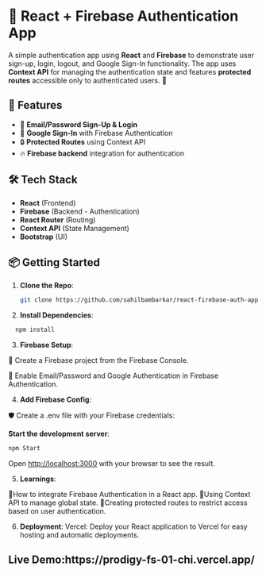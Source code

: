 # 🔐 React + Firebase Authentication App

A simple authentication app using **React** and **Firebase** to demonstrate user sign-up, login, logout, and Google Sign-In functionality. The app uses **Context API** for managing the authentication state and features **protected routes** accessible only to authenticated users. 🚀

## 🎯 Features
- 📧 **Email/Password Sign-Up & Login**
- 🔑 **Google Sign-In** with Firebase Authentication
- 🔒 **Protected Routes** using Context API
- 🔥 **Firebase backend** integration for authentication

## 🛠️ Tech Stack
- **React** (Frontend)
- **Firebase** (Backend - Authentication)
- **React Router** (Routing)
- **Context API** (State Management)
- **Bootstrap** (UI)

## 📦 Getting Started

1. **Clone the Repo**:
   ```bash
   git clone https://github.com/sahilbambarkar/react-firebase-auth-app.git

2. **Install Dependencies**:
```bash
  npm install
```
3. **Firebase Setup**:

🔑 Create a Firebase project from the Firebase Console.

🔑 Enable Email/Password and Google Authentication in Firebase Authentication.

4. **Add Firebase Config**: 

🛡️ Create a .env file with your Firebase credentials:

**Start the development server**:
```bash
npm Start
```
Open [http://localhost:3000](http://localhost:3000) with your browser to see the result.

5. **Learnings**:

📖How to integrate Firebase Authentication in a React app.
📖Using Context API to manage global state.
📖Creating protected routes to restrict access based on user authentication.


6. **Deployment**:
Vercel: Deploy your React application to Vercel for easy hosting and automatic deployments.


<h2>Live Demo:https://prodigy-fs-01-chi.vercel.app/</h2> 



